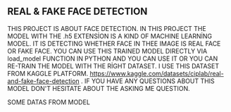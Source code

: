 ## REAL & FAKE FACE DETECTION
THIS PROJECT IS ABOUT FACE DETECTION. IN THIS PROJECT THE MODEL WITH THE .h5 EXTENSİON IS A KIND OF MACHINE LEARNİNG MODEL.
IT IS DETECTING WHETHER FACE IN THEE IMAGE IS REAL FACE OR FAKE FACE. YOU CAN USE THIS TRAINED MODEL DIRECTLY VIA load_model
FUNCTION IN PYTHON AND YOU CAN USE IT OR YOU CAN RE-TRAIN THE MODEL WITH THE RİGHT DATASET. I USE THIS DATASET FROM KAGGLE PLATFORM.
https://www.kaggle.com/datasets/ciplab/real-and-fake-face-detection . IF YOU HAVE ANY QUESTIONS ABOUT THIS MODEL DON'T HESITATE ABOUT
THE ASKING ME QUESTION.

SOME DATAS FROM MODEL


